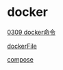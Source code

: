 # docker

[0309 docker命令](../../%E7%AC%94%E8%AE%B0%20c6155f1f09fc444eb11bc0b6de464f12/0309%20docker%E5%91%BD%E4%BB%A4%20485121477fdf4a36a0589f9fd311ce56.md)

[dockerFile](docker%20e236a8a98bc04db08a608cc347d15f10/dockerFile%20a61bfe4e51a04561a741419e6b861cd1.md)

[compose](docker%20e236a8a98bc04db08a608cc347d15f10/compose%203af88c00f22744d1ab4fdeb7b8291855.md)